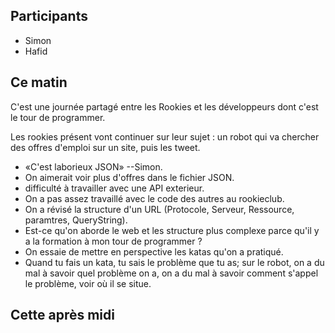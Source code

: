 ## Participants

- Simon
- Hafid

## Ce matin

C'est une journée partagé entre les Rookies et les développeurs dont
c'est le tour de programmer.

Les rookies présent vont continuer sur leur sujet : un robot qui va
chercher des offres d'emploi sur un site, puis les tweet.

- «C'est laborieux JSON» --Simon.
- On aimerait voir plus d'offres dans le fichier JSON.
- difficulté à travailler avec une API exterieur.
- On a pas assez travaillé avec le code des autres au rookieclub.
- On a révisé la structure d'un URL (Protocole, Serveur, Ressource, paramtres, QueryString).
- Est-ce qu'on aborde le web et les structure plus complexe parce qu'il y a la formation à mon tour de programmer ?
- On essaie de mettre en perspective les katas qu'on a pratiqué.
- Quand tu fais un kata, tu sais le problème que tu as; sur le robot, on a du mal à savoir quel problème on a, on a du mal à savoir comment s'appel le problème, voir où il se situe.


## Cette après midi


